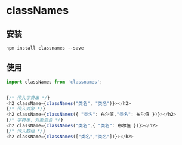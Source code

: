 # classNames

## 安装

``npm install classnames --save``

## 使用

``` js
import classNames from 'classnames';


{/* 传入字符串 */}
<h2 className={classNames("类名", "类名")}></h2>
{/* 传入对象 */}
<h2 className={classNames({ "类名": 布尔值,"类名": 布尔值 })}></h2>
{/* 字符串、对象混合 */}
<h2 className={classNames("类名",{ "类名": 布尔值 })}></h2>
{/* 传入数组 */}
<h2 className={classNames(["类名","类名"])}></h2>
```
